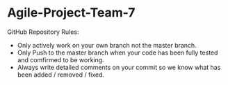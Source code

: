 # Agile-Project-Team-7
GitHub Repository Rules:
 - Only actively work on your own branch not the master branch.
 - Only Push to the master branch when your code has been fully tested and comfirmed to be working.
 - Always write detailed comments on your commit so we know what has been added / removed / fixed.
